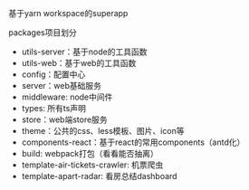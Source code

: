 基于yarn workspace的superapp



packages项目划分

* utils-server：基于node的工具函数
* utils-web：基于web的工具函数
* config：配置中心
* server：web基础服务
* middleware: node中间件
* types: 所有ts声明
* store：web端store服务
* theme：公共的css、less模板、图片、icon等
* components-react：基于react的常用components（antd化）
* build: webpack打包（看看能否抽离）
* template-air-tickets-crawler: 机票爬虫
* template-apart-radar: 看房总结dashboard
